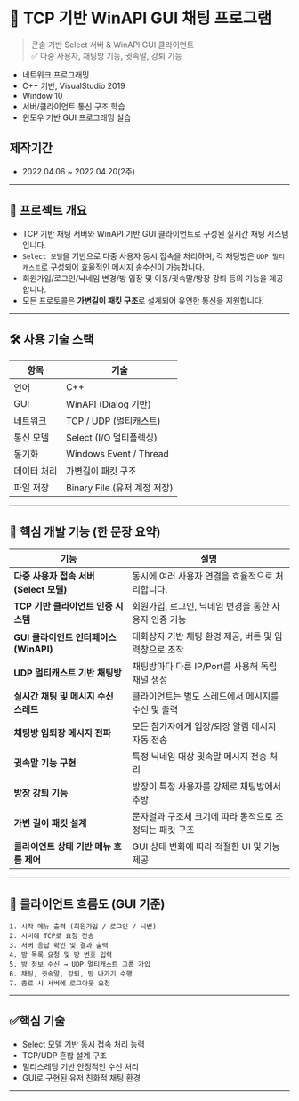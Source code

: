 
# 💬 TCP 기반 WinAPI GUI 채팅 프로그램

> 콘솔 기반 Select 서버 & WinAPI GUI 클라이언트  
> ✅ 다중 사용자, 채팅방 기능, 귓속말, 강퇴 기능

- 네트워크 프로그래밍
- C++ 기반, VisualStudio 2019
- Window 10
- 서버/클라이언트 통신 구조 학습
- 윈도우 기반 GUI 프로그래밍 실습

## 제작기간
- 2022.04.06 ~ 2022.04.20(2주)

---

## 📌 프로젝트 개요

- TCP 기반 채팅 서버와 WinAPI 기반 GUI 클라이언트로 구성된 실시간 채팅 시스템입니다.
- `Select 모델`을 기반으로 다중 사용자 동시 접속을 처리하며, 각 채팅방은 `UDP 멀티캐스트`로 구성되어 효율적인 메시지 송수신이 가능합니다.
- 회원가입/로그인/닉네임 변경/방 입장 및 이동/귓속말/방장 강퇴 등의 기능을 제공합니다.
- 모든 프로토콜은 **가변길이 패킷 구조**로 설계되어 유연한 통신을 지원합니다.

---

## 🛠️ 사용 기술 스택

| 항목       | 기술 |
|------------|------|
| 언어       | C++ |
| GUI        | WinAPI (Dialog 기반) |
| 네트워크   | TCP / UDP (멀티캐스트) |
| 통신 모델 | Select (I/O 멀티플렉싱) |
| 동기화     | Windows Event / Thread |
| 데이터 처리 | 가변길이 패킷 구조 |
| 파일 저장  | Binary File (유저 계정 저장) |

---

## 🧩 핵심 개발 기능 (한 문장 요약)

| 기능 | 설명 |
|------|------|
| **다중 사용자 접속 서버 (Select 모델)** | 동시에 여러 사용자 연결을 효율적으로 처리합니다. |
| **TCP 기반 클라이언트 인증 시스템** | 회원가입, 로그인, 닉네임 변경을 통한 사용자 인증 기능 |
| **GUI 클라이언트 인터페이스 (WinAPI)** | 대화상자 기반 채팅 환경 제공, 버튼 및 입력창으로 조작 |
| **UDP 멀티캐스트 기반 채팅방** | 채팅방마다 다른 IP/Port를 사용해 독립 채널 생성 |
| **실시간 채팅 및 메시지 수신 스레드** | 클라이언트는 별도 스레드에서 메시지를 수신 및 출력 |
| **채팅방 입퇴장 메시지 전파** | 모든 참가자에게 입장/퇴장 알림 메시지 자동 전송 |
| **귓속말 기능 구현** | 특정 닉네임 대상 귓속말 메시지 전송 처리 |
| **방장 강퇴 기능** | 방장이 특정 사용자를 강제로 채팅방에서 추방 |
| **가변 길이 패킷 설계** | 문자열과 구조체 크기에 따라 동적으로 조정되는 패킷 구조 |
| **클라이언트 상태 기반 메뉴 흐름 제어** | GUI 상태 변화에 따라 적절한 UI 및 기능 제공 |

---


## 🧭 클라이언트 흐름도 (GUI 기준)

```
1. 시작 메뉴 출력 (회원가입 / 로그인 / 닉변)
2. 서버에 TCP로 요청 전송
3. 서버 응답 확인 및 결과 출력
4. 방 목록 요청 및 방 번호 입력
5. 방 정보 수신 → UDP 멀티캐스트 그룹 가입
6. 채팅, 귓속말, 강퇴, 방 나가기 수행
7. 종료 시 서버에 로그아웃 요청
```
---

## ✅핵심 기술

- Select 모델 기반 동시 접속 처리 능력
- TCP/UDP 혼합 설계 구조
- 멀티스레딩 기반 안정적인 수신 처리
- GUI로 구현된 유저 친화적 채팅 환경

---
